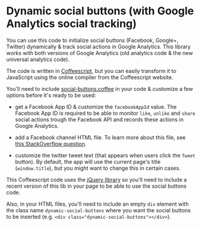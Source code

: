 Dynamic social buttons (with Google Analytics social tracking)
==============================================================

You can use this code to initialize social buttons (Facebook, Google+, Twitter) dynamically & track social actions in Google Analytics. This library works with both versions of Google Analytics (old analytics code & the new universal analytics code).

The code is written in [Coffeescript](http://coffeescript.org/), but you can easily transform it to JavaScript using the online compiler from the Coffeescript website.

You'll need to include [social-buttons.coffee](social-buttons.coffee) in your code & customize a few options before it's ready to be used:

- get a Facebook App ID & customize the `facebookAppId` value. The Facebook App ID is required to be able to monitor `like`, `unlike` and `share` social actions trough the Facebook API and records these actions in Google Analytics.

- add a Facebook channel HTML file. To learn more about this file, see [this StackOverflow question](http://stackoverflow.com/questions/7052734/why-do-we-need-to-create-a-channel-html-on-our-server-to-use-facebook-js-sdk).

- customize the twitter tweet text (that appears when users click the `Tweet` button). By default, the app will use the current page's title (`window.title`), but you might want to change this in certain cases.

This Coffeescript code uses the [jQuery library](http://jquery.com/) so you'll need to include a recent version of this lib in your page to be able to use the social buttons code.

Also, in your HTML files, you'll need to include an empty `div` element with the class name `dynamic-social-buttons` where you want the social buttons to be inserted (e.g. `<div class="dynamic-social-buttons"></div>`).

